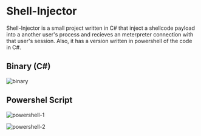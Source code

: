 # Shell-Injector

Shell-Injector is a small project written in C# that inject a shellcode payload into a another user's process and recieves an meterpreter connection with that user's session. Also, it has a version written in powershell of the code in C#.

## Binary (C#)

![binary](https://user-images.githubusercontent.com/87672627/185514493-fd85d76a-254b-40ca-a808-f3718abeb4ff.png)

## Powershel Script

![powershell-1](https://user-images.githubusercontent.com/87672627/185514509-6c933c3e-062f-4038-b7aa-1c5b70f31e14.png)

![powershell-2](https://user-images.githubusercontent.com/87672627/185514515-b6fbc618-9a7a-4390-bfe2-81c892dcad48.png)

